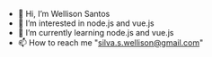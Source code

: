 - 👋 Hi, I’m Wellison Santos
- 👀 I’m interested in node.js and vue.js
- 🌱 I’m currently learning node.js and vue.js
- 📫 How to reach me "silva.s.wellison@gmail.com"

<!---
wellisonss/wellisonss is a ✨ special ✨ repository because its `README.md` (this file) appears on your GitHub profile.
You can click the Preview link to take a look at your changes.
--->
